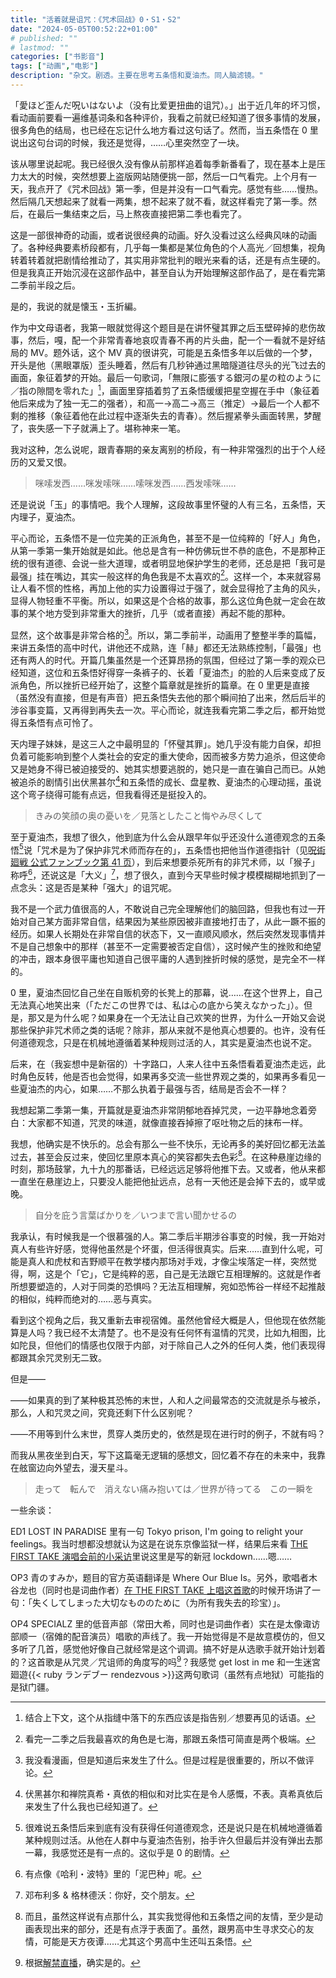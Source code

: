 ```yaml
---
title: "活着就是诅咒：《咒术回战》0・S1・S2"
date: "2024-05-05T00:52:22+01:00"
# published: ""
# lastmod: ""
categories: ["书影音"]
tags: ["动画","电影"]
description: "杂文。剧透。主要在思考五条悟和夏油杰。同人脑滤镜。"
---
```

「愛ほど歪んだ呪いはないよ（没有比爱更扭曲的诅咒）。」出于近几年的坏习惯，看动画前要看一遍维基词条和各种评价，我看之前就已经知道了很多事情的发展，很多角色的结局，也已经在忘记什么地方看过这句话了。然而，当五条悟在 0 里说出这句台词的时候，我还是觉得，……心里突然空了一块。

该从哪里说起呢。我已经很久没有像从前那样追着每季新番看了，现在基本上是压力太大的时候，突然想要上盗版网站随便挑一部，然后一口气看完。上个月有一天，我点开了《咒术回战》第一季，但是并没有一口气看完。感觉有些……慢热。然后隔几天想起来了就看一两集，想不起来了就不看，就这样看完了第一季。然后，在最后一集结束之后，马上熬夜直接把第二季也看完了。

这是一部很神奇的动画，或者说很经典的动画。好久没看过这么经典风味的动画了。各种经典要素桥段都有，几乎每一集都是某位角色的个人高光／回想集，视角转着转着就把剧情给推动了，其实用非常批判的眼光来看的话，还是有点生硬的。但是我真正开始沉浸在这部作品中，甚至自认为开始理解这部作品了，是在看完第二季前半段之后。

是的，我说的就是懐玉・玉折編。

作为中文母语者，我第一眼就觉得这个题目是在讲怀璧其罪之后玉壁碎掉的悲伤故事，然后，嘎，配一个非常青春地哀叹青春不再的片头曲，配一个一看就不是好结局的 MV。题外话，这个 MV 真的很讲究，可能是五条悟多年以后做的一个梦，开头是他（黑眼罩版）歪头睡着，然后有几秒钟通过黑暗隧道往尽头的光飞过去的画面，象征着梦的开始。最后一句歌词，「無限に膨張する銀河の星の粒のように／指の隙間を零れた」[^ginga]，画面里穿插着剪了五条悟缓缓把星空握在手中（象征着他后来成为了独一无二的强者），和高一→高二→高三（推定）→最后一个人都不剩的推移（象征着他在此过程中逐渐失去的青春）。然后握紧拳头画面转黑，梦醒了，丧失感一下子就满上了。堪称神来一笔。

我对这种，怎么说呢，跟青春期的亲友离别的桥段，有一种非常强烈的出于个人经历的又爱又恨。

> 咪嗦发西……咪发嗦咪……嗦咪发西……西发嗦咪……

还是说说「玉」的事情吧。我个人理解，这段故事里怀璧的人有三名，五条悟，天内理子，夏油杰。

平心而论，五条悟不是一位完美的正派角色，甚至不是一位纯粹的「好人」角色，从第一季第一集开始就是如此。他总是含有一种仿佛玩世不恭的底色，不是那种正统的很有道德、会说一些大道理，或者明显地保护学生的老师，还总是把「我可是最强」挂在嘴边，其实一般这样的角色我是不太喜欢的[^nanami]。这样一个，本来就容易让人看不惯的性格，再加上他的实力设置得过于强了，就会显得抢了主角的风头，显得人物轻重不平衡。所以，如果这是个合格的故事，那么这位角色就一定会在故事的某个地方受到非常重大的挫折，几乎（或者直接）再起不能的那种。

显然，这个故事是非常合格的[^manga]。所以，第二季前半，动画用了整整半季的篇幅，来讲五条悟的高中时代，讲他还不成熟，连「赫」都还无法熟练控制，「最强」也还有两人的时代。开篇几集虽然是一个还算昂扬的氛围，但经过了第一季的观众已经知道，这位和五条悟好得穿一条裤子的、长着「夏油杰」的脸的人后来变成了反派角色，所以挫折已经开始了，这整个篇章就是挫折的篇章。在 0 里更是直接（虽然没有直接，但是有声音）把五条悟失去他的那个瞬间拍了出来，然后后半的涉谷事变篇，又再得到再失去一次。平心而论，就连我看完第二季之后，都开始觉得五条悟有点可怜了。

天内理子妹妹，是这三人之中最明显的「怀璧其罪」。她几乎没有能力自保，却担负着可能影响到整个人类社会的安定的重大使命，因而被多方势力追杀，但这使命又是她身不得已被迫接受的、她其实想要逃脱的，她只是一直在骗自己而已。从她被追杀的剧情引出伏黑甚尔[^zenin]和五条悟的成长、盘星教、夏油杰的心理动摇，虽说这个弯子绕得可能有点远，但我看得还是挺投入的。

> きみの笑顔の奥の憂いを／見落としたこと悔やみ尽くして

至于夏油杰，我想了很久，他到底为什么会从跟早年似乎还没什么道德观念的五条悟[^moral]说「咒术是为了保护非咒术师而存在的」，五条悟也把他当作道德指针（见[呪術廻戦 公式ファンブック第 41 页](https://archive.org/details/20211126_20211126_0250/page/n43/mode/2up)），到后来想要杀死所有的非咒术师，以「猴子」称呼[^hp]，还说这是「大义」[^dumbledore]，想了很久，直到今天早些时候才模模糊糊地抓到了一点念头：这是否是某种「强大」的诅咒呢。

我不是一个武力值很高的人，不敢说自己完全理解他们的脑回路，但我也有过一开始对自己某方面非常自信，结果因为某些原因被非直接地打击了，从此一蹶不振的经历。如果人长期处在非常自信的状态下，又一直顺风顺水，然后突然发现事情并不是自己想象中的那样（甚至不一定需要被否定自信），这时候产生的挫败和绝望的冲击，跟本身很平庸也知道自己很平庸的人遇到挫折时候的感觉，是完全不一样的。

0 里，夏油杰回忆自己坐在自贩机旁的长凳上的那幕，说……在这个世界上，自己无法真心地笑出来（「ただこの世界では、私は心の底から笑えなかった」）。但是，那又是为什么呢？如果身在一个无法让自己欢笑的世界，为什么一开始又会说那些保护非咒术师之类的话呢？除非，那从来就不是他真心想要的。也许，没有任何道德观念，只是在机械地遵循着某种规则过活的人，其实是夏油杰也说不定。

<!-- 01:30:00 -->

后来，在（我妄想中是新宿的）十字路口，人来人往中五条悟看着夏油杰走远，此时角色反转，他是否也会觉得，如果再多交流一些世界观之类的，如果再多看见一些夏油杰的内心，如果……不那么执着于最强与否，结局是否会不一样？

我想起第二季第一集，开篇就是夏油杰非常阴郁地吞掉咒灵，一边平静地念着旁白：大家都不知道，咒灵的味道，就像直接吞掉擦了呕吐物之后的抹布一样。

我想，他确实是不快乐的。总会有那么一些不快乐，无论再多的美好回忆都无法盖过去，甚至会反过来，使回忆里原本真心的笑容都失去色彩[^gojo]。在这种悬崖边缘的时刻，那场鼓掌，九十九的那番话，已经远远足够将他推下去。又或者，他从来都一直坐在悬崖边上，只要没人能把他扯远点，总有一天他还是会掉下去的，或早或晚。

> 自分を庇う言葉ばかりを／いつまで言い聞かせるの

我承认，有时候我是一个很慕强的人。第二季后半期涉谷事变的时候，我一开始对真人有些许好感，觉得他虽然是个坏蛋，但活得很真实。后来……直到什么呢，可能是真人和虎杖和吉野顺平在教学楼内那场对手戏，才像尘埃落定一样，突然觉得，啊，这是个「它」，它是纯粹的恶，自己是无法跟它互相理解的。这就是作者所想要塑造的，人对于同类的恐惧吗？无法互相理解，宛如恐怖谷一样经不起推敲的相似，纯粹而绝对的……恶与真实。

看到这个视角之后，我又重新去审视宿傩。虽然他曾经大概是人，但他现在依然能算是人吗？我已经不太清楚了。也不是没有任何怀有温情的咒灵，比如九相图，比如陀艮，但他们的情感也仅限于内部，对于除自己人之外的任何人类，他们表现得都跟其余咒灵别无二致。

但是——

——如果真的到了某种极其恐怖的末世，人和人之间最常态的交流就是杀与被杀，那么，人和咒灵之间，究竟还剩下什么区别呢？

——不用等到什么末世，贯穿人类历史的，依然是现在进行时的例子，不就有吗？

而我从黑夜坐到白天，写下这篇毫无逻辑的感想文，回忆着不存在的未来中，我靠在舷窗边向外望去，漫天星斗。

<!-- 
接下来就看你的了。永远都要在一起。要再见面哦。

要考个好初中，考个好高中，考个好大学，读研读博，当教授哦。

我们的人生，又何尝不是，每一天都浸没在高浓度的诅咒中呢。
 -->

> 走って　転んで　消えない痛み抱いては／世界が待ってる　この一瞬を

一些余谈：

ED1 LOST IN PARADISE 里有一句 Tokyo prison, I'm going to relight your feelings。我当时想都没想就认为这是在说东京像监狱一样，结果后来看 [THE FIRST TAKE 演唱会前的小采访](https://www.youtube.com/watch?v=xUgBubOTBwA)里说这里是写的新冠 lockdown……嗯……

OP3 青のすみか，题目的官方英语翻译是 Where Our Blue Is。另外，歌唱者木谷龙也（同时也是词曲作者）[在 THE FIRST TAKE 上唱这首歌](https://www.youtube.com/watch?v=i0K40f-6mLs)的时候开场讲了一句：「失くしてしまった大切なもののために（为所有我失去的珍宝）」。

OP4 SPECIALZ 里的低音声部（常田大希，同时也是词曲作者）实在是太像诹访部顺一（宿傩的配音演员）唱歌的声线了。我一开始觉得是不是故意模仿的，但又多听了几首，感觉他好像自己就经常是这个调调。搞不好是从选歌手就开始计划着的？这首歌是从咒灵／咒诅师的角度写的吗[^specialz]？我感觉 get lost in me 和一生迷宮廻遊{{< ruby ランデブー rendezvous >}}这两句歌词（虽然有点地狱）可能指的是狱门疆。

<!-- footnotes -->

[^ginga]: 结合上下文，这个从指缝中落下的东西应该是指告别／想要再见的话语。
[^nanami]: 看完一二季之后我最喜欢的角色是七海，那跟五条悟可简直是两个极端。
[^manga]: 我没看漫画，但是知道后来发生了什么。但是过程是很重要的，所以不做评论。
[^zenin]: 伏黑甚尔和禅院真希・真依的相似和对比实在是令人感慨，不表。真希真依后来发生了什么我也已经知道了。
[^moral]: 很难说五条悟后来到底有没有获得任何道德观念，还是说只是在机械地遵循着某种规则过活。从他在人群中与夏油杰告别，抬手许久但最后并没有弹出去那一幕，我感觉还是有一点的。这似乎是 0 的剧情。
[^hp]: 有点像《哈利・波特》里的「泥巴种」呢。
[^dumbledore]: 邓布利多 & 格林德沃：你好，交个朋友。
[^gojo]: 而且，虽然这样说有点那什么，其实我觉得他和五条悟之间的友情，至少是动画表现出来的部分，还是有点浮于表面了。虽然，跟男高中生寻求交心的友情，可能是天方夜谭……尤其这个男高中生还叫五条悟。
[^specialz]: 根据[解禁直播](https://www.youtube-nocookie.com/embed/3Jv_hWqh508?cc_load_policy=1&hl=jp)，确实是的。
